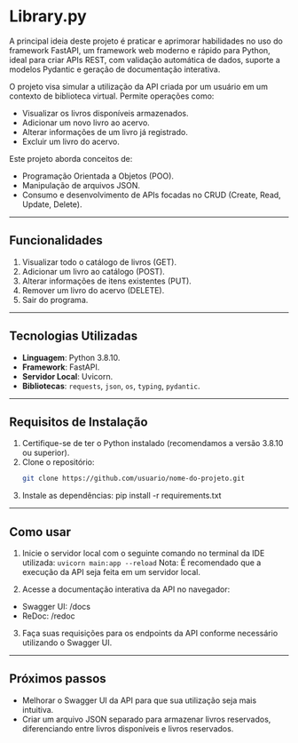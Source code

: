 # Library.py

A principal ideia deste projeto é praticar e aprimorar habilidades no uso do framework FastAPI, um framework web moderno e rápido para Python, ideal para criar APIs REST, com validação automática de dados, suporte a modelos Pydantic e geração de documentação interativa.

O projeto visa simular a utilização da API criada por um usuário em um contexto de biblioteca virtual. Permite operações como:

- Visualizar os livros disponíveis armazenados.
- Adicionar um novo livro ao acervo.
- Alterar informações de um livro já registrado.
- Excluir um livro do acervo.

Este projeto aborda conceitos de:

- Programação Orientada a Objetos (POO).
- Manipulação de arquivos JSON.
- Consumo e desenvolvimento de APIs focadas no CRUD (Create, Read, Update, Delete).

---

## Funcionalidades

1. Visualizar todo o catálogo de livros (GET).  
2. Adicionar um livro ao catálogo (POST).  
3. Alterar informações de itens existentes (PUT).  
4. Remover um livro do acervo (DELETE).  
5. Sair do programa.  

---

## Tecnologias Utilizadas

- **Linguagem**: Python 3.8.10.  
- **Framework**: FastAPI.  
- **Servidor Local**: Uvicorn.  
- **Bibliotecas**: `requests`, `json`, `os`, `typing`, `pydantic`.

---

## Requisitos de Instalação

1. Certifique-se de ter o Python instalado (recomendamos a versão 3.8.10 ou superior).
2. Clone o repositório:  
   ```bash
   git clone https://github.com/usuario/nome-do-projeto.git
3. Instale as dependências:
   pip install -r requirements.txt

---

## Como usar
1. Inicie o servidor local com o seguinte comando no terminal da IDE utilizada:
   `uvicorn main:app --reload`
Nota: É recomendado que a execução da API seja feita em um servidor local.

2. Acesse a documentação interativa da API no navegador:

  - Swagger UI: /docs
  - ReDoc: /redoc

3. Faça suas requisições para os endpoints da API conforme necessário utilizando o Swagger UI.

---

## Próximos passos
 - Melhorar o Swagger UI da API para que sua utilização seja mais intuitiva.
 - Criar um arquivo JSON separado para armazenar livros reservados, diferenciando entre livros disponíveis e livros reservados.
